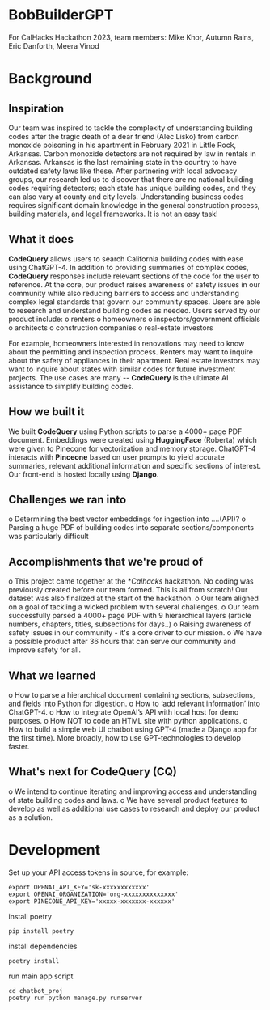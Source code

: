 # BobBuilderGPT
For CalHacks Hackathon 2023, team members: Mike Khor, Autumn Rains, Eric Danforth, Meera Vinod

# Background
## Inspiration

Our team was inspired to tackle the complexity of understanding building codes after the tragic death of a dear friend (Alec Lisko) from carbon monoxide poisoning in his apartment in February 2021 in Little Rock, Arkansas. Carbon monoxide detectors are not required by law in rentals in Arkansas. Arkansas is the last remaining state in the country to have outdated safety laws like these. After partnering with local advocacy groups, our research led us to discover that there are no national building codes requiring detectors; each state has unique building codes, and they can also vary at county and city levels. Understanding business codes requires significant domain knowledge in the general construction process, building materials, and legal frameworks. It is not an easy task!

## What it does

**CodeQuery** allows users to search California building codes with ease using ChatGPT-4. In addition to providing summaries of complex codes, **CodeQuery** responses include relevant sections of the code for the user to reference. At the core, our product raises awareness of safety issues in our community while also reducing barriers to access and understanding complex legal standards that govern our community spaces.  Users are able to research and understand building codes as needed. Users served by our product include: 
o   renters 
o   homeowners
o   inspectors/government officials
o   architects
o   construction companies
o   real-estate investors

For example, homeowners interested in renovations may need to know about the permitting and inspection process. Renters may want to inquire about the safety of appliances in their apartment. Real estate investors may want to inquire about states with similar codes for future investment projects. The use cases are many -- **CodeQuery** is the ultimate AI assistance to simplify building codes.

## How we built it

We built **CodeQuery** using Python scripts to parse a 4000+ page PDF document. Embeddings were created using **HuggingFace** (Roberta) which were given to Pinecone for vectorization and memory storage. ChatGPT-4 interacts with **Pinceone** based on user prompts to yield accurate summaries, relevant additional information and specific sections of interest. Our front-end is hosted locally using **Django**.

## Challenges we ran into

o   Determining the best vector embeddings for ingestion into ….(API)?
o   Parsing a huge PDF of building codes into separate sections/components was particularly difficult

## Accomplishments that we're proud of

o   This project came together at the **Calhacks* hackathon. No coding was previously created before our team formed. This is all from scratch! Our dataset was also finalized at the start of the hackathon.
o   Our team aligned on a goal of tackling a wicked problem with several challenges. 
o   Our team successfully parsed a 4000+ page PDF with 9 hierarchical layers (article numbers, chapters, titles, subsections for days..)
o   Raising awareness of safety issues in our community - it's a core driver to our mission.
o    We have a possible product after 36 hours that can serve our community and improve safety for all.

## What we learned

o   How to parse a hierarchical document containing sections, subsections, and fields into Python for digestion.
o   How to ‘add relevant information’ into ChatGPT-4.
o   How to integrate OpenAI’s API with local host for demo purposes.
o   How NOT to code an HTML site with python applications.
o   How to build a simple web UI chatbot using GPT-4 (made a Django app for the first time). More broadly, how to use GPT-technologies to develop faster.

## What's next for CodeQuery (CQ)

o   We intend to continue iterating and improving access and understanding of state building codes and laws.
o   We have several product features to develop as well as additional use cases to research and deploy our product as a solution.

# Development

Set up your API access tokens in source, for example:

```
export OPENAI_API_KEY='sk-xxxxxxxxxxxx'
export OPENAI_ORGANIZATION='org-xxxxxxxxxxxxxx'
export PINECONE_API_KEY='xxxxx-xxxxxxx-xxxxxx'
```

install poetry

```
pip install poetry
```

install dependencies

```
poetry install
```

run main app script

```
cd chatbot_proj
poetry run python manage.py runserver
```
